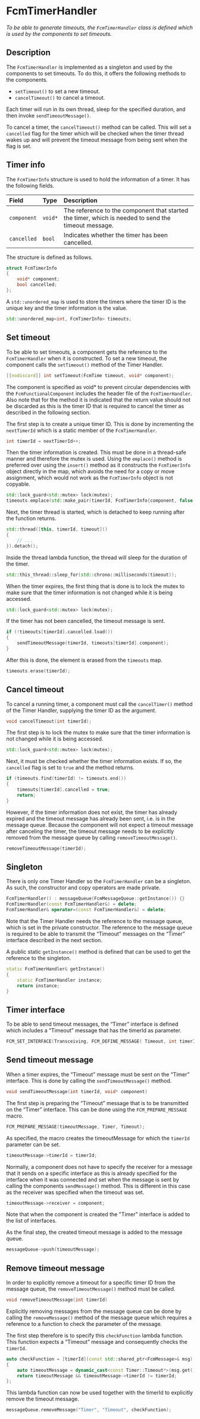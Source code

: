 # FcmTimerHandler
_To be able to generate timeouts, the `FcmTimerHandler` class is defined which is used by the components to set timeouts._

## Description

The `FcmTimerHandler` is implemented as a singleton and used by the components to set timeouts. To do this, it offers the following methods to the components.

- `setTimeout()` to set a new timeout.
- `cancelTimeout()` to cancel a timeout.

Each timer will run in its own thread, sleep for the specified duration, and then invoke `sendTimeoutMessage()`.

To cancel a timer, the `cancelTimeout()` method can be called. This will set a `cancelled` flag for the timer which will be checked when the timer thread wakes up and will prevent the timeout message from being sent when the flag is set.

## Timer info

The `FcmTimerInfo` structure is used to hold the information of a timer. It has the following fields.

| Field | Type | Description |
|:-----|:-----|:------------|
| `component` | `void*` | The reference to the component that started the timer, which is needed to send the timeout message. |
| `cancelled` | `bool` | Indicates whether the timer has been cancelled. |

The structure is defined as follows.

```cpp
struct FcmTimerInfo
{
    void* component;
    bool cancelled;
};
```

A `std::unordered_map` is used to store the timers where the timer ID is the unique key and the timer information is the value.

```cpp
std::unordered_map<int, FcmTimerInfo> timeouts;
```

## Set timeout

To be able to set timeouts, a component gets the reference to the `FcmTimerHandler` when it is constructed. To set a new timeout, the component calls the `setTimeout()` method of the Timer Handler.

```cpp
[[nodiscard]] int setTimeout(FcmTime timeout, void* component);
```

The component is specified as void* to prevent circular dependencies with the `FcmFunctionalComponent` includes the header file of the `FcmTimerHandler`. Also note that for the method it is indicated that the return value should not be discarded as this is the timer ID that is required to cancel the timer as described in the following section.

The first step is to create a unique timer ID. This is done by incrementing the `nextTimerId` which is a static member of the `FcmTimerHandler`.

```cpp
int timerId = nextTimerId++;
```

Then the timer information is created. This must be done in a thread-safe manner and therefore the mutex is used. Using the `emplace()` method is preferred over using the `insert()` method as it constructs the `FcmTimerInfo` object directly in the map, which avoids the need for a copy or move assignment, which would not work as the `FcmTimerInfo` object is not copyable.

```cpp   
std::lock_guard<std::mutex> lock(mutex);
timeouts.emplace(std::make_pair(timerId, FcmTimerInfo{component, false, std::thread()}));
```

Next, the timer thread is started, which is detached to keep running after the function returns.

```cpp
std::thread([this, timerId, timeout]() 
{
    // ...
}).detach();
```

Inside the thread lambda function, the thread will sleep for the duration of the timer.

```cpp
std::this_thread::sleep_for(std::chrono::milliseconds(timeout));
```
When the timer expires, the first thing that is done is to lock the mutex to make sure that the timer information is not changed while it is being accessed.

```cpp
std::lock_guard<std::mutex> lock(mutex);
```

If the timer has not been cancelled, the timeout message is sent.

```cpp
if (!timeouts[timerId].cancelled.load())
{
    sendTimeoutMessage(timerId, timeouts[timerId].component);
}
```

After this is done, the element is erased from the `timeouts` map.

```cpp
timeouts.erase(timerId);
```

## Cancel timeout

To cancel a running timer, a component must call the `cancelTimer()` method of the Timer Handler, supplying the timer ID as the argument.

```cpp
void cancelTimeout(int timerId);
```

The first step is to lock the mutex to make sure that the timer information is not changed while it is being accessed.

```cpp
std::lock_guard<std::mutex> lock(mutex);
```

Next, it must be checked whether the timer information exists. If so, the `cancelled` flag is set to `true` and the method returns.

```cpp
if (timeouts.find(timerId) != timeouts.end())
{
    timeouts[timerId].cancelled = true;
    return;
}
```

However, if the timer information does not exist, the timer has already expired and the timeout message has already been sent, i.e. is in the message queue. Because the component will not expect a timeout message after canceling the timer, the timeout message needs to be explicitly removed from the message queue by calling `removeTimeoutMessage()`.

```cpp
removeTimeoutMessage(timerId);
```

## Singleton

There is only one Timer Handler so the `FcmTimerHandler` can be a singleton. As such, the constructor and copy operators are made private.

```cpp
FcmTimerHandler() : messageQueue(FcmMessageQueue::getInstance()) {}
FcmTimerHandler(const FcmTimerHandler&) = delete;
FcmTimerHandler& operator=(const FcmTimerHandler&) = delete;
```

Note that the Timer Handler needs the reference to the message queue, which is set in the private constructor. The reference to the message queue is required to be able to transmit the “Timeout” messages on the “Timer” interface described in the next section.

A public static `getInstance()` method is defined that can be used to get the reference to the singleton.

```cpp
static FcmTimerHandler& getInstance()
{
    static FcmTimerHandler instance;
    return instance;
}
```

## Timer interface

To be able to send timeout messages, the “Timer” interface is defined which includes a “Timeout” message that has the timerId as parameter.

```cpp
FCM_SET_INTERFACE(Transceiving, FCM_DEFINE_MESSAGE( Timeout, int timerId{}; )
```

## Send timeout message

When a timer expires, the “Timeout” message must be sent on the “Timer” interface. This is done by calling the `sendTimeoutMessage()` method.

```cpp
void sendTimeoutMessage(int timerId, void* component)
```

The first step is preparing the “Timeout” message that is to be transmitted on the “Timer” interface. This can be done using the `FCM_PREPARE_MESSAGE` macro.

```cpp
FCM_PREPARE_MESSAGE(timeoutMessage, Timer, Timeout);
```

As specified, the macro creates the timeoutMessage for which the `timerId` parameter can be set.

```cpp
timeoutMessage->timerId = timerId;
```

Normally, a component does not have to specify the receiver for a message that it sends on a specific interface as this is already specified for the interface when it was connected and set when the message is sent by calling the components `sendMessage()` method. This is different in this case as the receiver was specified when the timeout was set.

```cpp
timeoutMessage->receiver = component;
```

Note that when the component is created the "Timer" interface is added to the list of interfaces.

As the final step, the created timeout message is added to the message queue.

```cpp
messageQueue->push(timeoutMessage);
```

## Remove timeout message

In order to explicitly remove a timeout for a specific timer ID from the message queue, the `removeTimeoutMessage()` method must be called.

```cpp
void removeTimeoutMessage(int timerId)
```

Explicitly removing messages from the message queue can be done by calling the `removeMessage()` method of the message queue which requires a reference to a function to check the parameter of the message.

The first step therefore is to specify this `checkFunction` lambda function. This function expects a “Timeout” message and consequently checks  the `timerId`.

```cpp
auto checkFunction = [timerId](const std::shared_ptr<FcmMessage>& msg) -> bool
{
    auto timeoutMessage = dynamic_cast<const Timer::Timeout*>(msg.get());
    return timeoutMessage && timeoutMessage->timerId != timerId;
};
```

This lambda function can now be used together with the timerId to explicitly remove the timeout message.

```cpp
messageQueue.removeMessage("Timer", "Timeout", checkFunction);
```

